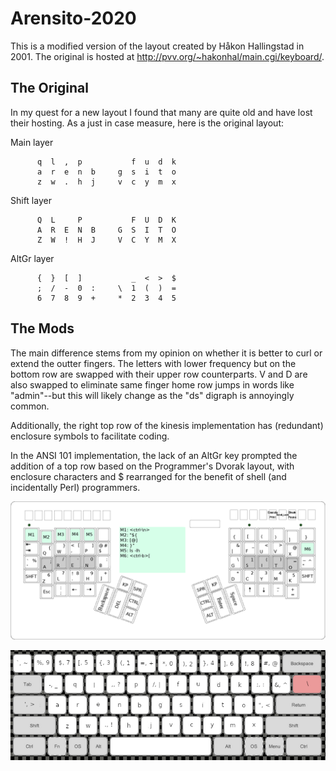 # Arensito-2020

This is a modified version of the layout created by Håkon Hallingstad in 2001. The original 
is hosted at http://pvv.org/~hakonhal/main.cgi/keyboard/. 

## The Original

In my quest for a new layout I found that many are quite old and have lost their hosting. 
As a just in case measure, here is the original layout:

Main layer
```
      q  l  ,  p           f  u  d  k
      a  r  e  n  b     g  s  i  t  o
      z  w  .  h  j     v  c  y  m  x
```

Shift layer
```
      Q  L     P           F  U  D  K
      A  R  E  N  B     G  S  I  T  O
      Z  W  !  H  J     V  C  Y  M  X
```

AltGr layer
```
      {  }  [  ]           _  <  >  $
      ;  /  -  0  :     \  1  (  )  =
      6  7  8  9  +     *  2  3  4  5
```

## The Mods

The main difference stems from my opinion on whether it is better to curl or extend the outter fingers.
The letters with lower frequency but on the bottom row are swapped with their upper row counterparts.
V and D are also swapped to eliminate same finger home row jumps in  words like "admin"--but this will 
likely change as the "ds" digraph is annoyingly common.

Additionally, the right top row of the kinesis implementation has (redundant) enclosure symbols to 
facilitate coding.

In the ANSI 101 implementation, the lack of an AltGr key prompted the addition of a top row based on
the Programmer's Dvorak layout, with enclosure characters and $ rearranged for the benefit of shell 
(and incidentally Perl) programmers.

![Kinesis Implementation](/kinesis/kinesis-arensito.png)

![ANSI Implementation](/ansi/ansi_arensito.png)
